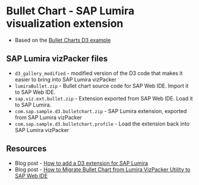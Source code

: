 Bullet Chart - SAP Lumira visualization extension
=================================================
 * Based on the [Bullet Charts D3 example](http://bl.ocks.org/mbostock/4061961)

SAP Lumira vizPacker files
-----------
* `d3_gallery_modified` - modified version of the D3 code that makes it easier to bring into SAP Lumira vizPacker
* `lumiraBullet.zip` - Bullet chart source code for SAP Web IDE. Import it to SAP Web IDE.
* `sap.viz.ext.bullet.zip` - Extension exported from SAP Web IDE. Load it to SAP Lumira.
* `com.sap.sample.d3.bulletchart.zip` - SAP Lumira extension, exported from SAP Lumira vizPacker
* `com.sap.sample.d3.bulletchart.profile` - Load the extension back into SAP Lumira vizPacker

Resources
-----------
* Blog post - [How to add a D3 extension for SAP Lumira](http://scn.sap.com/community/lumira/blog/2014/02/19/how-to-add-a-d3-extension-for-sap-lumira)
* Blog post - [How to Migrate Bullet Chart from Lumira VizPacker Utility to SAP Web IDE](http://scn.sap.com/community/lumira/blog/2015/05/18/migrate-bullet-chart-from-lumira-vizpacker-utility-to-sap-web-ide-vizpacker-plugin)